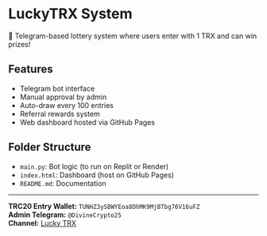 # LuckyTRX System

🎰 Telegram-based lottery system where users enter with 1 TRX and can win prizes!

## Features
- Telegram bot interface
- Manual approval by admin
- Auto-draw every 100 entries
- Referral rewards system
- Web dashboard hosted via GitHub Pages

## Folder Structure
- `main.py`: Bot logic (to run on Replit or Render)
- `index.html`: Dashboard (host on GitHub Pages)
- `README.md`: Documentation

---

**TRC20 Entry Wallet:** `TUNHZ3ySBWYEoa8DhMK9MjBTbg76V16uFZ`  
**Admin Telegram:** `@DivineCrypto25`  
**Channel:** [Lucky TRX](https://t.me/luckytrx)

